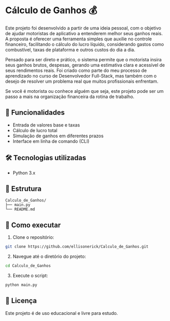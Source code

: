 # Cálculo de Ganhos 💰

Este projeto foi desenvolvido a partir de uma ideia pessoal, com o objetivo de ajudar motoristas de aplicativo a entenderem melhor seus ganhos reais. A proposta é oferecer uma ferramenta simples que auxilie no controle financeiro, facilitando o cálculo do lucro líquido, considerando gastos como combustível, taxas de plataforma e outros custos do dia a dia.

Pensado para ser direto e prático, o sistema permite que o motorista insira seus ganhos brutos, despesas, gerando uma estimativa clara e acessível de seus rendimentos reais. Foi criado como parte do meu processo de aprendizado no curso de Desenvolvedor Full-Stack, mas também com o desejo de resolver um problema real que muitos profissionais enfrentam.

Se você é motorista ou conhece alguém que seja, este projeto pode ser um passo a mais na organização financeira da rotina de trabalho.


## 📌 Funcionalidades
- Entrada de valores base e taxas
- Cálculo de lucro total
- Simulação de ganhos em diferentes prazos
- Interface em linha de comando (CLI)

## 🛠 Tecnologias utilizadas
- Python 3.x

## 📂 Estrutura
```
Calculo_de_Ganhos/
├── main.py
└── README.md
```

## 🚀 Como executar
1. Clone o repositório:
```bash
git clone https://github.com/ellisonerick/Calculo_de_Ganhos.git
```

2. Navegue até o diretório do projeto:
```bash
cd Calculo_de_Ganhos
```

3. Execute o script:
```bash
python main.py
```

## 📄 Licença
Este projeto é de uso educacional e livre para estudo.
